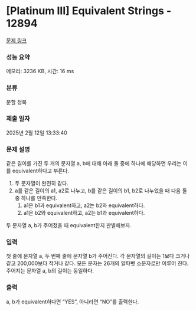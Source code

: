 # [Platinum III] Equivalent Strings - 12894 

[문제 링크](https://www.acmicpc.net/problem/12894) 

### 성능 요약

메모리: 3236 KB, 시간: 16 ms

### 분류

분할 정복

### 제출 일자

2025년 2월 12일 13:33:40

### 문제 설명

<p>같은 길이를 가진 두 개의 문자열 a, b에 대해 아래 둘 중에 하나에 해당하면 우리는 이를 equivalent하다고 부른다.</p>

<ol>
	<li>두 문자열이 완전히 같다.</li>
	<li>a를 같은 길이의 a1, a2로 나누고, b를 같은 길이의 b1, b2로 나누었을 때 다음 둘 중 하나를 만족한다.
	<ol>
		<li>a1은 b1과 equivalent하고, a2는 b2와 equivalent하다.</li>
		<li>a1은 b2와 equivalent하고, a2는 b1과 equivalent하다.</li>
	</ol>
	</li>
</ol>

<p> 두 문자열 a, b가 주어졌을 때 equivalent한지 판별해보자.</p>

### 입력 

 <p>첫 줄에 문자열 a, 두 번째 줄에 문자열 b가 주어진다. 각 문자열의 길이는 1보다 크거나 같고 200,000보다 작거나 같다. 모든 문자는 26개의 알파벳 소문자로만 이루어 진다. 주어지는 문자열 a, b의 길이는 동일하다.</p>

### 출력 

 <p>a, b가 equivalent하다면 “YES”, 아니라면 “NO”를 출력한다.</p>

